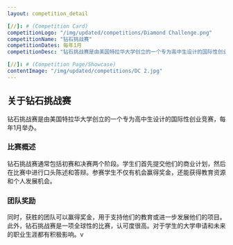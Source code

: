 ```yaml
---
layout: competition_detail

[//]: # (Competition Card)
competitionLogo: "/img/updated/competitions/Diamond Challenge.png"
competitionName: "钻石挑战赛"
competitionDates: 每年1月
competitionDesc: "钻石挑战赛是由美国特拉华大学创立的一个专为高中生设计的国际性创业竞赛。"

[//]: # (Competition Page/Showcase)
contentImage: "/img/updated/competitions/DC 2.jpg"
---
```


## 关于钻石挑战赛

钻石挑战赛是由美国特拉华大学创立的一个专为高中生设计的国际性创业竞赛，每年1月举办。

### 比赛概述

钻石挑战赛通常包括初赛和决赛两个阶段。学生们首先提交他们的商业计划，然后在比赛中进行口头陈述和答辩。参赛学生不仅有机会赢得奖金，还能获得教育资源和个人发展机会。

### 团队奖励

同时，获胜的团队可以赢得奖金，用于支持他们的教育或进一步发展他们的项目。此外，钻石挑战赛是一项全球性的比赛，认可度很高。对于学生的大学申请和未来的职业生涯都有积极影响。v
